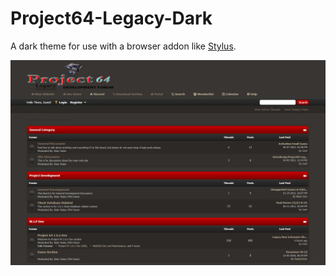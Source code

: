 # Project64-Legacy-Dark

A dark theme for use with a browser addon like [Stylus](https://add0n.com/stylus.html).

![Screenshot showing the theme on the Project64-Legacy web forum](./img/screenshot.png)

